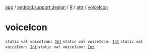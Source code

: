 [app](../../../index.md) / [android.support.design](../../index.md) / [R](../index.md) / [attr](index.md) / [voiceIcon](.)

# voiceIcon

`static val voiceIcon: `[`Int`](https://kotlinlang.org/api/latest/jvm/stdlib/kotlin/-int/index.html)
`static val voiceIcon: `[`Int`](https://kotlinlang.org/api/latest/jvm/stdlib/kotlin/-int/index.html)
`static val voiceIcon: `[`Int`](https://kotlinlang.org/api/latest/jvm/stdlib/kotlin/-int/index.html)
`static val voiceIcon: `[`Int`](https://kotlinlang.org/api/latest/jvm/stdlib/kotlin/-int/index.html)